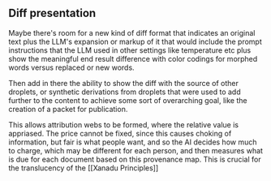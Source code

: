 

## Diff presentation
Maybe there's room for a new kind of diff format that indicates an original text plus the LLM's expansion or markup of it that would include the prompt instructions that the LLM used in other settings like temperature etc plus show the meaningful end result difference with color codings for morphed words versus replaced or new words.

Then add in there the ability to show the diff with the source of other droplets, or synthetic derivations from droplets that were used to add further to the content to achieve some sort of overarching goal, like the creation of a packet for publication.

This allows attribution webs to be formed, where the relative value is appriased.  The price cannot be fixed, since this causes choking of information, but fair is what people want, and so the AI decides how much to charge, which may be different for each person, and then measures what is due for each document based on this provenance map.  This is crucial for the translucency of the [[Xanadu Principles]]
